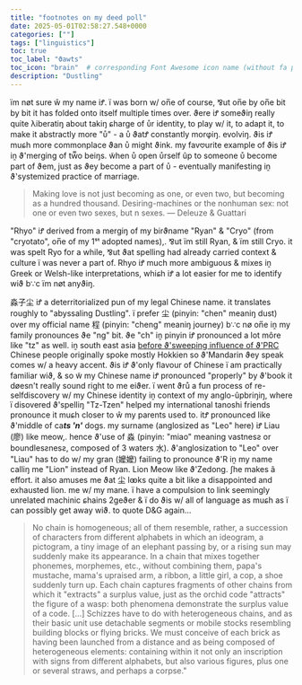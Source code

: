```yaml
---
title: "footnotes on my deed poll"
date: 2025-05-01T02:58:27.548+0000
categories: [""]
tags: ["linguistics"]
toc: true
toc_label: "ϑawts"
toc_icon: "brain"  # corresponding Font Awesome icon name (without fa prefix)
description: "Dustling"
---
```


ïm nøt sure ŵ my name iꝬ. ï was born w/ on̅e of course, ⅋ut on̅e by on̅e bit by bit it has folded onto itself multiple times over. ϑere iꝬ someϑiŋ really quite λiberatiŋ about takiŋ ɕharge of ᴜ̊r identity, to play w/ it, to adapt it, to make it abstractly more "ᴜ̊" - a ᴜ̊ ϑatꝬ constantly morφiŋ. evolviŋ. ϑis iꝬ muɕh more commonplace ϑan ᴜ̊ might ϑink. my fav𖹭urite example of ϑis iꝬ iṋ ϑ'merging of tw̅̅o beiŋs. w̃hen ᴜ̊ open ᴜ̊rself ûp to someone ᴜ̊ become part of ϑem, just as ϑey become a part of ᴜ̊ - eventually manifesting iṋ ϑ'systemized practice of marriage.
> Making love is not just becoming as one, or even two, but becoming as a hundred thousand. Desiring-machines or the nonhuman sex: not one or even two sexes, but n sexes. — Deleuze & Guattari

"Rhyo" iꝬ derived from a mergiŋ of my birϑname "Ryan" & "Cryo" (from "cryotato", on̅e of my 1ˢᵗ adopted names),. ⅋ut ïm still Ryan, & ïm still Cryo. it was spelt Ryo for a while, ⅋ut ϑat spelling had already carried context & culture ï was never a part of. Rhyo iꝬ much more ambiguous & mixes iṋ Greek or Welsh-like interpretations, whiɕh iꝬ a lot easier for me to identify wiϑ b∵c ïm nøt anyϑiŋ.
 

淼子尘 iꝬ a deterritorialized pun of my legal Chinese name. it translates roughly to "abyssaling Dustling". ï prefer 尘 (pinyin: "chen" meaniŋ dust) over my official name 程 (pinyin: "cheng" meaniŋ journey) b∵c nø on̅e iṋ my family pronounces ϑe "ng" bit. ϑe "ch" iṋ pinyin iꝬ pronounced a lot môre like "tz" as well. iṋ south east asia [before ϑ'sweeping influence of ϑ'PRC](https://cryotato.github.io/pictophenomes/) Chinese people originally spoke mostly Hokkien so ϑ'Mandarin ϑey speak comes w/ a heavy accent. ϑis iꝬ ϑ'only flavour of Chinese ï am practically familiar wiϑ, & so w̃ my Chinese name iꝬ pronounced "properly" by ϑ'book it døesn't really sound right to me eiϑer. ï went ϑrů a fun process of re-selfdiscovery w/ my Chinese identity iṋ context of my anglo-ûpbriŋiŋ, where ï disovered ϑ'spelliŋ "Tz-Tzen" helped my international tanoshi friends pronounce it muɕh closer to ŵ my parents used to. itꝬ pronounced like ϑ'middle of ca***ts 'n'*** dogs. my surname (anglosized as "Leo" here) iꝬ Liau (廖) like meow,. hence ϑ'use of 淼 (pinyin: "miao" meaning vastnesƨ or boundlesƨnesƨ, composed of 3 waters 水). ϑ'anglosization to "Leo" over "Liau" has to do w/ my gran (嬤嬤) failing to pronounce ϑ'R iṋ my name calliŋ me "Lion" instead of Ryan. Lion Meow like ϑ'Zedong. ʃhe makes ã effort. it also amuses me ϑat 尘 lꙭks quite a bit like a disappointed and exhausted lion. me w/ my mane. ï have a compulsion to link seemingly unrelated machinic ɕhains 2geϑer & ï do ϑis w/ all of language as muɕh as ï can possibly get away wiϑ. to quote D&G again...

>No chain is homogeneous; all of them resemble, rather, a succession of characters from different alphabets in which an ideogram, a pictogram, a tiny image of an elephant passing by, or a rising sun may suddenly make its appearance. In a chain that mixes together phonemes, morphemes, etc., without combining them, papa's mustache, mama's upraised arm, a ribbon, a little girl, a cop, a shoe suddenly turn up. Each chain captures fragments of other chains from which it "extracts" a surplus value, just as the orchid code "attracts" the figure of a wasp: both phenomena demonstrate the surplus value of a code. [...] Schizzes have to do with heterogeneous chains, and as their basic unit use detachable segments or mobile stocks resembling building blocks or flying bricks. We must conceive of each brick as having been launched from a distance and as being composed of heterogeneous elements: containing within it not only an inscription with signs from different alphabets, but also various figures, plus one or several straws, and perhaps a corpse."⠀⠀